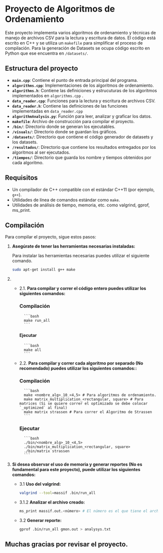 # Proyecto de Algoritmos de Ordenamiento

Este proyecto implementa varios algoritmos de ordenamiento y técnicas de manejo de archivos CSV para la lectura y escritura de datos. El código está escrito en C++ y se utiliza un `makefile` para simplificar el proceso de compilación. Para la generación de Datasets se ocupa código escrito en Python que ese encuentra en `/datasets/`.

## Estructura del proyecto

- **`main.cpp`**: Contiene el punto de entrada principal del programa.
- **`algorithms.cpp`**: Implementaciones de los algoritmos de ordenamiento.
- **`algorithms.h`**: Contiene las definiciones y estrucuturas de los algoritmos implementados en `algorithms.cpp` .
- **`data_reader.cpp`**: Funciones para la lectura y escritura de archivos CSV.
-  **`data_reader.h`**: Contiene las definiciones de las funciones implementadas en `data_reader.cpp`
- **`algorithmAnalysis.py`**: Función para leer, analizar y graficar los datos.
- **`makefile`**: Archivo de construcción para compilar el proyecto.
- **`/bin/`**: Directorio donde se generan los ejecutables.
- **`/visuals/`**: Directorio donde se guardan los gráficos.
- **`/datasets/`**: Directorio que contiene el código generador de datasets y los datasets.
- **`/resultados/`**: Directorio que contiene los resultados entregados por los algoritmos al ser ejecutados.
- **`/tiempos/`**: Directorio que guarda los nombre y tiempos obtenidos por cada algoritmo.


## Requisitos

- Un compilador de C++ compatible con el estándar C++11 (por ejemplo, `g++`).
- Utilidades de línea de comandos estándar como `make`.
- Utilidades de análisis de tiempo, memoria, etc. como valgrind, gprof, ms_print. 


    
## Compilación

Para compilar el proyecto, sigue estos pasos:

1. **Asegúrate de tener las herramientas necesarias instaladas:**

   Para instalar las herramientas necesarias puedes utilizar el siguiente comando.

   ```bash
   sudo apt-get install g++ make
   ```

2. 
    * 2.1. **Para compilar y correr el código entero puedes utilizar los siguientes comandos:**

        ### Compilación
            ```bash
            make run_all
            ```
        
        #### Ejecutar
            ```bash
            make all
            ```

    * 2.2. **Para compilar y correr cada algoritmo por separado (No recomendado) puedes utilizar los siguientes comandos::**

        ### Compilación
            ```bash
            make <nombre_alg>_10_<4,5> # Para algoritmos de ordenamiento.
            make matrix_multiplication_<rectangular, square> # Para matrices (Si se quiere correr el optimizado se debe colocar `_optimized` al final)
            make matrix strassen # Para correr el Algoritmo de Strassen
            ```

        ### Ejecutar
            ```bash
            ./bin/<nombre_alg>_10_<4,5>
            ./bin/matrix_multiplication_<rectangular, square>
            ./bin/matrix strassen
            ```

3. **Si desea observar el uso de memoria y generar reportes (No es fundamental para este proyecto), puede utilizar los siguientes comandos:**
    
    * 3.1 **Uso del valgrind:** 
        ```bash
        valgrind --tool=massif .bin/run_all
        ```
    * 3.1.2 **Analizar el archivo creado:**
        ```bash
        ms_print massif.out.<número> # El número es el que tiene el archivo al ocupar massif en el valgrin
        ```


    * 3.2 **Generar reporte:**
        ```bash
        gprof .bin/run_all gmon.out > analysys.txt
        ```

## Muchas gracias por revisar el proyecto.